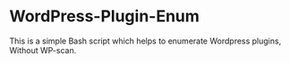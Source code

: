 # WordPress-Plugin-Enum
This is a simple Bash script which helps to enumerate Wordpress plugins, Without WP-scan.
